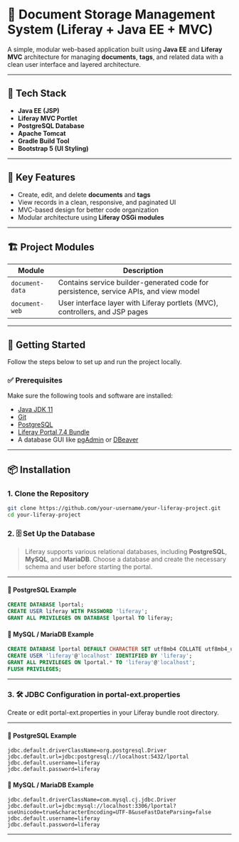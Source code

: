 # 📄 Document Storage Management System (Liferay + Java EE + MVC)

A simple, modular web-based application built using **Java EE** and **Liferay MVC** architecture for managing **documents**, **tags**, and related data with a clean user interface and layered architecture.

---

## 🔧 Tech Stack

- **Java EE (JSP)**
- **Liferay MVC Portlet**
- **PostgreSQL Database**
- **Apache Tomcat**
- **Gradle Build Tool**
- **Bootstrap 5 (UI Styling)**

---

## 📌 Key Features

- Create, edit, and delete **documents** and **tags**
- View records in a clean, responsive, and paginated UI
- MVC-based design for better code organization
- Modular architecture using **Liferay OSGi modules**

---

## 🏗️ Project Modules 

| Module | Description |
|--------|-------------|
| `document-data` | Contains service builder-generated code for persistence, service APIs, and view model  |
| `document-web` | User interface layer with Liferay portlets (MVC), controllers, and JSP pages |

---


## 🚀 Getting Started

Follow the steps below to set up and run the project locally.

### ✅ Prerequisites

Make sure the following tools and software are installed:

- [Java JDK 11](https://www.oracle.com/java/technologies/javase-jdk11-downloads.html)
- [Git](https://git-scm.com/)
- [PostgreSQL](https://www.postgresql.org/download/)
- [Liferay Portal 7.4 Bundle](https://www.liferay.com/downloads)
- A database GUI like [pgAdmin](https://www.pgadmin.org/) or [DBeaver](https://dbeaver.io/)

---

## 📦 Installation

### 1. Clone the Repository

  ```bash
  git clone https://github.com/your-username/your-liferay-project.git
  cd your-liferay-project
  ```
### 2. 🗄️ Set Up the Database

> Liferay supports various relational databases, including **PostgreSQL**, **MySQL**, and **MariaDB**.
Choose a database and create the necessary schema and user before starting the portal.

---

#### 🐘 PostgreSQL Example

  ```sql
  CREATE DATABASE lportal;
  CREATE USER liferay WITH PASSWORD 'liferay';
  GRANT ALL PRIVILEGES ON DATABASE lportal TO liferay;
  ```

#### 🐬 MySQL / MariaDB Example
  
  ```sql
  CREATE DATABASE lportal DEFAULT CHARACTER SET utf8mb4 COLLATE utf8mb4_unicode_ci;
  CREATE USER 'liferay'@'localhost' IDENTIFIED BY 'liferay';
  GRANT ALL PRIVILEGES ON lportal.* TO 'liferay'@'localhost';
  FLUSH PRIVILEGES;
  ```

---

### 3. 🛠️ JDBC Configuration in portal-ext.properties
Create or edit portal-ext.properties in your Liferay bundle root directory.

---

#### 🐘 PostgreSQL Example

  ```properties
  jdbc.default.driverClassName=org.postgresql.Driver
  jdbc.default.url=jdbc:postgresql://localhost:5432/lportal
  jdbc.default.username=liferay
  jdbc.default.password=liferay
  ```
  
#### 🐬 MySQL / MariaDB Example

  ```properties
  jdbc.default.driverClassName=com.mysql.cj.jdbc.Driver
  jdbc.default.url=jdbc:mysql://localhost:3306/lportal?useUnicode=true&characterEncoding=UTF-8&useFastDateParsing=false
  jdbc.default.username=liferay
  jdbc.default.password=liferay
  ```
---
